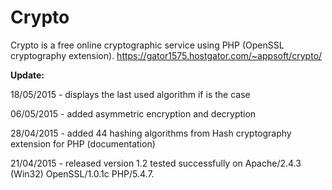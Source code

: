# Crypto
Crypto is a free online cryptographic service using PHP (OpenSSL cryptography extension).
https://gator1575.hostgator.com/~appsoft/crypto/


<strong>Update:</strong>

18/05/2015 - displays the last used algorithm if is the case

06/05/2015 - added asymmetric encryption and decryption

28/04/2015 - added 44 hashing algorithms from Hash cryptography extension for PHP (documentation)

21/04/2015 - released version 1.2 tested successfully on Apache/2.4.3 (Win32) OpenSSL/1.0.1c PHP/5.4.7.
